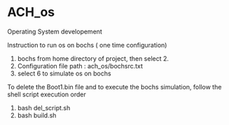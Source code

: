 # ACH_os
Operating System developement

Instruction to run os on bochs ( one time configuration)
1. bochs from home directory of project, then select 2.
2. Configuration file path : ach_os/bochsrc.txt
3. select 6 to simulate os on bochs


To delete the Boot1.bin file and to execute the bochs simulation, follow the shell script execution order

1. bash del_script.sh
2. bash build.sh